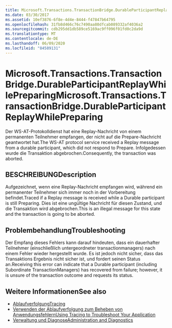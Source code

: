 ```yaml
---
title: Microsoft.Transactions.TransactionBridge.DurableParticipantReplayWhilePreparing
ms.date: 03/30/2017
ms.assetid: 10ef3876-6f8e-4d4e-8444-f47847b64795
ms.openlocfilehash: 31fb8d466c76c7490aa80dfcab089332af4036a2
ms.sourcegitcommit: cdb295dd1db589ce5169ac9ff096f01fd0c2da9d
ms.translationtype: MT
ms.contentlocale: de-DE
ms.lasthandoff: 06/09/2020
ms.locfileid: "84589131"
---
```

# <a name="microsofttransactionstransactionbridgedurableparticipantreplaywhilepreparing"></a><span data-ttu-id="7d0f5-102">Microsoft.Transactions.TransactionBridge.DurableParticipantReplayWhilePreparing</span><span class="sxs-lookup"><span data-stu-id="7d0f5-102">Microsoft.Transactions.TransactionBridge.DurableParticipantReplayWhilePreparing</span></span>
<span data-ttu-id="7d0f5-103">Der WS-AT-Protokolldienst hat eine Replay-Nachricht von einem permanenten Teilnehmer empfangen, der nicht auf die Prepare-Nachricht geantwortet hat.</span><span class="sxs-lookup"><span data-stu-id="7d0f5-103">The WS-AT protocol service received a Replay message from a durable participant, which did not respond to Prepare.</span></span> <span data-ttu-id="7d0f5-104">Infolgedessen wurde die Transaktion abgebrochen.</span><span class="sxs-lookup"><span data-stu-id="7d0f5-104">Consequently, the transaction was aborted.</span></span>  
  
## <a name="description"></a><span data-ttu-id="7d0f5-105">BESCHREIBUNG</span><span class="sxs-lookup"><span data-stu-id="7d0f5-105">Description</span></span>  
 <span data-ttu-id="7d0f5-106">Aufgezeichnet, wenn eine Replay-Nachricht empfangen wird, während ein permanenter Teilnehmer sich immer noch in der Vorbereitung befindet.</span><span class="sxs-lookup"><span data-stu-id="7d0f5-106">Traced if a Replay message is received while a Durable participant is still Preparing.</span></span> <span data-ttu-id="7d0f5-107">Dies ist eine ungültige Nachricht für diesen Zustand, und die Transaktion wird abgebrochen.</span><span class="sxs-lookup"><span data-stu-id="7d0f5-107">This is an illegal message for this state and the transaction is going to be aborted.</span></span>  
  
## <a name="troubleshooting"></a><span data-ttu-id="7d0f5-108">Problembehandlung</span><span class="sxs-lookup"><span data-stu-id="7d0f5-108">Troubleshooting</span></span>

<span data-ttu-id="7d0f5-109">Der Empfang dieses Fehlers kann darauf hindeuten, dass ein dauerhafter Teilnehmer (einschließlich untergeordneter transactionmanagers) nach einem Fehler wieder hergestellt wurde. Es ist jedoch nicht sicher, dass das Transaktions Ergebnis nicht sicher ist, und fordert seinen Status an.</span><span class="sxs-lookup"><span data-stu-id="7d0f5-109">Receiving this error can indicate that a Durable participant (including Subordinate TransactionManagers) has recovered from failure; however, it is unsure of the transaction outcome and requests its status.</span></span>  
  
## <a name="see-also"></a><span data-ttu-id="7d0f5-110">Weitere Informationen</span><span class="sxs-lookup"><span data-stu-id="7d0f5-110">See also</span></span>

- [<span data-ttu-id="7d0f5-111">Ablaufverfolgung</span><span class="sxs-lookup"><span data-stu-id="7d0f5-111">Tracing</span></span>](index.md)
- [<span data-ttu-id="7d0f5-112">Verwenden der Ablaufverfolgung zum Beheben von Anwendungsfehlern</span><span class="sxs-lookup"><span data-stu-id="7d0f5-112">Using Tracing to Troubleshoot Your Application</span></span>](using-tracing-to-troubleshoot-your-application.md)
- [<span data-ttu-id="7d0f5-113">Verwaltung und Diagnose</span><span class="sxs-lookup"><span data-stu-id="7d0f5-113">Administration and Diagnostics</span></span>](../index.md)
